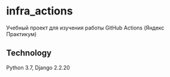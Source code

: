 # infra_actions
Учебный проект для изучения работы GitHub Actions (Яндекс Практикум)
## Technology
Python 3.7, Django 2.2.20
